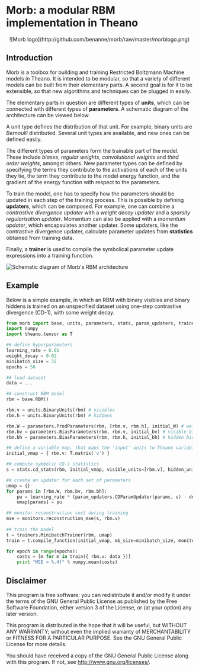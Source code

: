 Morb: a modular RBM implementation in Theano
============================================

<center>![Morb logo](http://github.com/benanne/morb/raw/master/morblogo.png)</center>

Introduction
------------

Morb is a toolbox for building and training Restricted Boltzmann Machine models in Theano. It is intended to be modular, so that a variety of different models can be built from their elementary parts. A second goal is for it to be extensible, so that new algorithms and techniques can be plugged in easily.

The elementary parts in question are different types of **units**, which can be connected with different types of **parameters**. A schematic diagram of the architecture can be viewed below.

A unit type defines the distribution of that unit. For example, binary units are *Bernoulli* distributed. Several unit types are available, and new ones can be defined easily.

The different types of parameters form the trainable part of the model. These include *biases*, *regular weights*, *convolutional weights* and *third order weights*, amongst others. New parameter types can be defined by specifying the terms they contribute to the activations of each of the units they tie, the term they contribute to the model energy function, and the gradient of the energy function with respect to the parameters.

To train the model, one has to specify how the parameters should be updated in each step of the training process. This is possible by defining **updaters**, which can be composed. For example, one can combine a *contrastive divergence updater* with a *weight decay updater* and a *sparsity regularisation updater*. Momentum can also be applied with a *momentum updater*, which encapsulates another updater. Some updaters, like the contrastive divergence updater, calculate parameter updates from **statistics** obtained from training data.

Finally, a **trainer** is used to compile the symbolical parameter update expressions into a training function.

![Schematic diagram of Morb's RBM architecture](http://github.com/benanne/morb/raw/master/architecture.png)

Example
-------

Below is a simple example, in which an RBM with binary visibles and binary hiddens is trained on an unspecified dataset using one-step contrastive divergence (CD-1), with some weight decay.

```python
from morb import base, units, parameters, stats, param_updaters, trainers, monitors
import numpy
import theano.tensor as T

## define hyperparameters
learning_rate = 0.01
weight_decay = 0.02
minibatch_size = 32
epochs = 50

## load dataset
data = ...

## construct RBM model
rbm = base.RBM()

rbm.v = units.BinaryUnits(rbm) # visibles
rbm.h = units.BinaryUnits(rbm) # hiddens

rbm.W = parameters.ProdParameters(rbm, [rbm.v, rbm.h], initial_W) # weights
rbm.bv = parameters.BiasParameters(rbm, rbm.v, initial_bv) # visible bias
rbm.bh = parameters.BiasParameters(rbm, rbm.h, initial_bh) # hidden bias

## define a variable map, that maps the 'input' units to Theano variables.
initial_vmap = { rbm.v: T.matrix('v') }

## compute symbolic CD-1 statistics
s = stats.cd_stats(rbm, initial_vmap, visible_units=[rbm.v], hidden_units=[rbm.h], k=1)

## create an updater for each set of parameters
umap = {}
for params in [rbm.W, rbm.bv, rbm.bh]:
    pu = learning_rate * (param_updaters.CDParamUpdater(params, s) - decay * param_updaters.DecayParamUpdater(params))
    umap[params] = pu

## monitor reconstruction cost during training
mse = monitors.reconstruction_mse(s, rbm.v)
 
## train the model
t = trainers.MinibatchTrainer(rbm, umap)
train = t.compile_function(initial_vmap, mb_size=minibatch_size, monitors=[mse])

for epoch in range(epochs):
    costs = [m for m in train({ rbm.v: data })]
    print "MSE = %.4f" % numpy.mean(costs)
```

Disclaimer
----------

This program is free software: you can redistribute it and/or modify
it under the terms of the GNU General Public License as published by
the Free Software Foundation, either version 3 of the License, or
(at your option) any later version.

This program is distributed in the hope that it will be useful,
but WITHOUT ANY WARRANTY; without even the implied warranty of
MERCHANTABILITY or FITNESS FOR A PARTICULAR PURPOSE.  See the
GNU General Public License for more details.

You should have received a copy of the GNU General Public License
along with this program.  If not, see <http://www.gnu.org/licenses/>.
